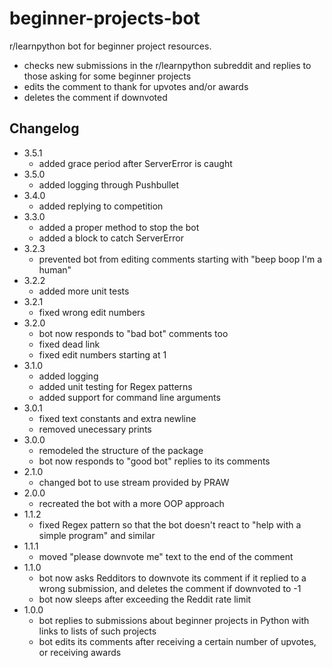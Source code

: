 # beginner-projects-bot

r/learnpython bot for beginner project resources.

- checks new submissions in the r/learnpython subreddit and replies to those asking for some beginner projects
- edits the comment to thank for upvotes and/or awards
- deletes the comment if downvoted

## Changelog

- 3.5.1
  - added grace period after ServerError is caught
- 3.5.0
  - added logging through Pushbullet
- 3.4.0
  - added replying to competition
- 3.3.0
  - added a proper method to stop the bot
  - added a block to catch ServerError
- 3.2.3
  - prevented bot from editing comments starting with "beep boop I'm a human"
- 3.2.2
  - added more unit tests
- 3.2.1
  - fixed wrong edit numbers
- 3.2.0
  - bot now responds to "bad bot" comments too
  - fixed dead link
  - fixed edit numbers starting at 1
- 3.1.0
  - added logging
  - added unit testing for Regex patterns
  - added support for command line arguments
- 3.0.1
  - fixed text constants and extra newline
  - removed unecessary prints
- 3.0.0
  - remodeled the structure of the package
  - bot now responds to "good bot" replies to its comments
- 2.1.0
  - changed bot to use stream provided by PRAW
- 2.0.0
  - recreated the bot with a more OOP approach
- 1.1.2
  - fixed Regex pattern so that the bot doesn't react to "help with a simple program" and similar
- 1.1.1
  - moved "please downvote me" text to the end of the comment
- 1.1.0
  - bot now asks Redditors to downvote its comment if it replied to a wrong submission, and deletes the comment if downvoted to -1
  - bot now sleeps after exceeding the Reddit rate limit
- 1.0.0
  - bot replies to submissions about beginner projects in Python with links to lists of such projects
  - bot edits its comments after receiving a certain number of upvotes, or receiving awards
